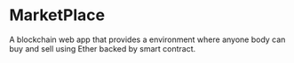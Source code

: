 # MarketPlace
A blockchain web app that provides a environment where anyone body can buy and sell using Ether backed by smart contract.
